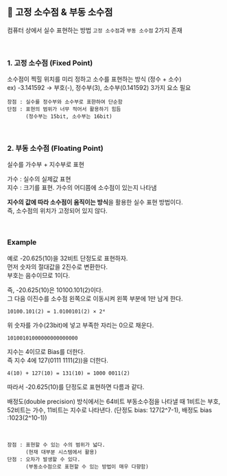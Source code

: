 ## 🍕 고정 소수점 & 부동 소수점

컴퓨터 상에서 실수 표현하는 방법 ```고정 소수점```과 ```부동 소수점``` 2가지 존재       

<br>

### 1. 고정 소수점 (Fixed Point)                 
소수점이 찍힐 위치를 미리 정하고 소수를 표현하는 방식 (정수 + 소수)         
ex) -3.141592 → 부호(-), 정수부(3), 소수부(0.141592) 3가지 요소 필요    


```
장점 : 실수를 정수부와 소수부로 표햔하여 단순함
단점 : 표현의 범위가 너무 적어서 활용하기 힘듬 
      (정수부는 15bit, 소수부는 16bit)     
```

<br>

### 2. 부동 소수점 (Floating Point)       
실수를 가수부 + 지수부로 표현       

가수 : 실수의 실제값 표현       
지수 : 크기를 표현. 가수의 어디쯤에 소수점이 있는지 나타냄      

**지수의 값에 따라 소수점이 움직이는 방식**을 활용한 실수 표현 방법이다.        
즉, 소수점의 위치가 고정되어 있지 않다.         

<br>

### Example     

예로 -20.625(10)을 32비트 단정도로 표현하자.    
먼저 숫자의 절대값을 2진수로 변환한다.      
부호는 음수이므로 1이다.        

즉, -20.625(10)은 10100.101(2)이다.     
그 다음 이진수를 소수점 왼쪽으로 이동시켜 왼쪽 부분에 1만 남게 한다. 
```
10100.101(2) = 1.0100101(2) × 2⁴
```
위 숫자를 가수(23bit)에 넣고 부족한 자리는 0으로 채운다.         
```
10100101000000000000000
```
지수는 4이므로 Bias를 더한다.       
즉 지수 4에 127(0111 1111(2))을 더한다.         
```
4(10) + 127(10) = 131(10) = 1000 0011(2)
```
따라서 -20.625(10)를 단정도로 표현하면 다름과 같다.         

배정도(double precision) 방식에서는 64비트 부동소수점을 나타낼 때 1비트는 부호, 52비트는 가수, 11비트는 지수로 나타낸다. (단정도 bias: 127(2^7-1), 배정도 bias :1023(2^10-1))           
 
 <br>

```
장점 : 표현할 수 있는 수의 범위가 넓다.     
      (현재 대부분 시스템에서 활용)
단점 : 오차가 발생할 수 있다.       
      (부동소수점으로 표현할 수 있는 방법이 매우 다향함)
```